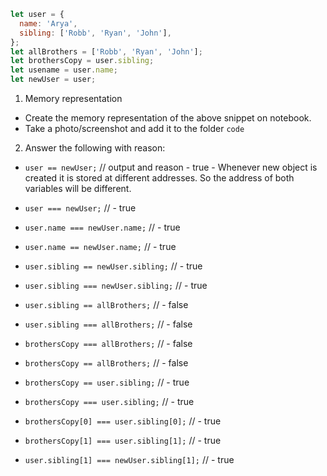 ```js
let user = {
  name: 'Arya',
  sibling: ['Robb', 'Ryan', 'John'],
};
let allBrothers = ['Robb', 'Ryan', 'John'];
let brothersCopy = user.sibling;
let usename = user.name;
let newUser = user;
```

1. Memory representation

- Create the memory representation of the above snippet on notebook.
- Take a photo/screenshot and add it to the folder `code`

<!-- To add this image here use ![name](./hello.jpg) -->

2. Answer the following with reason:

- `user == newUser;` // output and reason - true - Whenever new object is created it is stored at different addresses. So the address of both variables will be different.

- `user === newUser;`  //    - true 
- `user.name === newUser.name;`  // - true
- `user.name == newUser.name;`   // - true
- `user.sibling == newUser.sibling;`  // - true
- `user.sibling === newUser.sibling;` // - true
- `user.sibling == allBrothers;`      // - false
- `user.sibling === allBrothers;`     // - false
- `brothersCopy === allBrothers;`     // - false
- `brothersCopy == allBrothers;`      // - false
- `brothersCopy == user.sibling;`     // - true
- `brothersCopy === user.sibling;`    // - true
- `brothersCopy[0] === user.sibling[0];` // - true
- `brothersCopy[1] === user.sibling[1];`  // - true
- `user.sibling[1] === newUser.sibling[1];` // - true
